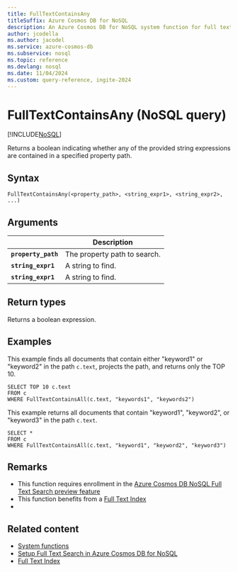 ```yaml
---
title: FullTextContainsAny
titleSuffix: Azure Cosmos DB for NoSQL
description: An Azure Cosmos DB for NoSQL system function for full text search, finding any of the specified terms in a path.
author: jcodella
ms.author: jacodel
ms.service: azure-cosmos-db
ms.subservice: nosql
ms.topic: reference
ms.devlang: nosql
ms.date: 11/04/2024
ms.custom: query-reference, ingite-2024
---
```


# FullTextContainsAny (NoSQL query)

[!INCLUDE[NoSQL](../../includes/appliesto-nosql.md)]

Returns a boolean indicating whether any of the provided string expressions are contained in a specified property path.

## Syntax


```nosql
FullTextContainsAny(<property_path>, <string_expr1>, <string_expr2>, ...)  
```

## Arguments

| | Description |
| --- | --- |
| **`property_path`** | The property path to search. |
| **`string_expr1`** | A string to find. |
| **`string_expr1`** | A  string to find. |

## Return types

Returns a boolean expression.  

## Examples

This example finds all documents that contain either "keyword1" or "keyword2" in the path `c.text`, projects the path, and returns only the TOP 10.

```nosql
SELECT TOP 10 c.text
FROM c
WHERE FullTextContainsAll(c.text, "keywords1", "keywords2")
```

This example returns all documents that contain  "keyword1", "keyword2", or "keyword3" in the path `c.text`.

```nosql
SELECT *
FROM c
WHERE FullTextContainsAll(c.text, "keyword1", "keyword2", "keyword3") 
```

## Remarks

- This function requires enrollment in the [Azure Cosmos DB NoSQL Full Text Search preview feature](../../gen-ai/full-text-search.md)
- This function benefits from a [Full Text Index](../../index-policy.md)
- 
## Related content

- [System functions](system-functions.yml)
- [Setup Full Text Search in Azure Cosmos DB for NoSQL](../../gen-ai/full-text-search.md)
- [Full Text Index](../../index-policy.md)
